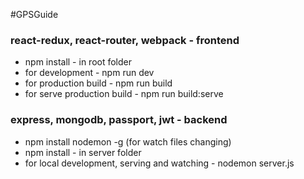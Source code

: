 #GPSGuide

### react-redux, react-router, webpack - frontend

* npm install - in root folder
* for development - npm run dev
* for production build - npm run build
* for serve production build - npm run build:serve

### express, mongodb, passport, jwt - backend

* npm install nodemon -g (for watch files changing)
* npm install - in server folder		
* for local development, serving and watching - nodemon server.js
